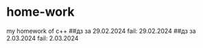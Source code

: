 # home-work
my homework of c++
##дз за 29.02.2024
fail: 29.02.2024
##дз за 2.03.2024
fail: 2.03.2024
